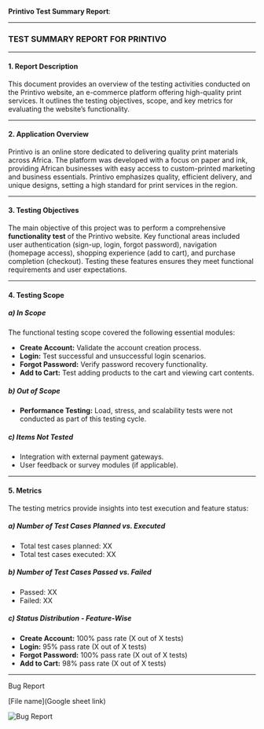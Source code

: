 **Printivo Test Summary Report**:

---

### TEST SUMMARY REPORT FOR PRINTIVO

---

#### 1. Report Description
This document provides an overview of the testing activities conducted on the Printivo website, an e-commerce platform offering high-quality print services. It outlines the testing objectives, scope, and key metrics for evaluating the website’s functionality.

---

#### 2. Application Overview
Printivo is an online store dedicated to delivering quality print materials across Africa. The platform was developed with a focus on paper and ink, providing African businesses with easy access to custom-printed marketing and business essentials. Printivo emphasizes quality, efficient delivery, and unique designs, setting a high standard for print services in the region.

---

#### 3. Testing Objectives
The main objective of this project was to perform a comprehensive **functionality test** of the Printivo website. Key functional areas included user authentication (sign-up, login, forgot password), navigation (homepage access), shopping experience (add to cart), and purchase completion (checkout). Testing these features ensures they meet functional requirements and user expectations.

---

#### 4. Testing Scope
##### a) In Scope
The functional testing scope covered the following essential modules:
   - **Create Account:** Validate the account creation process.
   - **Login:** Test successful and unsuccessful login scenarios.
   - **Forgot Password:** Verify password recovery functionality.
   - **Add to Cart:** Test adding products to the cart and viewing cart contents.

##### b) Out of Scope
   - **Performance Testing:** Load, stress, and scalability tests were not conducted as part of this testing cycle.

##### c) Items Not Tested
   - Integration with external payment gateways.
   - User feedback or survey modules (if applicable).

---

#### 5. Metrics
The testing metrics provide insights into test execution and feature status:

##### a) Number of Test Cases Planned vs. Executed
   - Total test cases planned: XX
   - Total test cases executed: XX

##### b) Number of Test Cases Passed vs. Failed
   - Passed: XX
   - Failed: XX

##### c) Status Distribution - Feature-Wise
   - **Create Account:** 100% pass rate (X out of X tests)
   - **Login:** 95% pass rate (X out of X tests)
   - **Forgot Password:** 100% pass rate (X out of X tests)
   - **Add to Cart:** 98% pass rate (X out of X tests)

---
Bug Report 

[File name](Google sheet link)

![Bug Report](https://github.com/Abydams/Portfolio-Projects/blob/main/Printivo%20Software%20Testing%20Project/Bug%20Report%20for%20Printivo.png)
